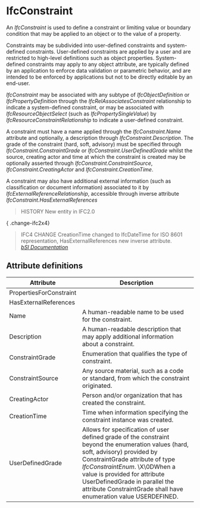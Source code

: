 IfcConstraint
=============
An _IfcConstraint_ is used to define a constraint or limiting value or
boundary condition that may be applied to an object or to the value of a
property.  
  
Constraints may be subdivided into user-defined constraints and system-defined
constraints. User-defined constraints are applied by a user and are restricted
to high-level definitions such as object properties. System-defined
constraints may apply to any object attribute, are typically defined by an
application to enforce data validation or parametric behavior, and are
intended to be enforced by applications but not to be directly editable by an
end-user.  
  
_IfcConstraint_ may be associated with any subtype of _IfcObjectDefinition_ or
_IfcPropertyDefinition_ through the _IfcRelAssociatesConstraint_ relationship
to indicate a system-defined constraint, or may be associated with
_IfcResourceObjectSelect_ (such as _IfcPropertySingleValue_) by
_IfcResourceConstraintRelationship_ to indicate a user-defined constraint.  
  
A constraint must have a name applied through the _IfcConstraint.Name_
attribute and optionally, a description through _IfcConstraint.Description_.
The grade of the constraint (hard, soft, advisory) must be specified through
_IfcConstraint.ConstraintGrade_ or _IfcConstraint.UserDefinedGrade_ whilst the
source, creating actor and time at which the constraint is created may be
optionally asserted through _IfcConstraint.ConstraintSource_,
_IfcConstraint.CreatingActor_ and _IfcConstraint.CreationTime_.  
  
A constraint may also have additional external information (such as
classification or document information) associated to it by
_IfcExternalReferenceRelationship_, accessible through inverse attribute
_IfcConstraint.HasExternalReferences_  
  
> HISTORY  New entity in IFC2.0  
  
{ .change-ifc2x4}  
> IFC4 CHANGE  CreationTime changed to IfcDateTime for ISO 8601
> representation, HasExternalReferences new inverse attribute.  
[ _bSI
Documentation_](https://standards.buildingsmart.org/IFC/DEV/IFC4_2/FINAL/HTML/schema/ifcconstraintresource/lexical/ifcconstraint.htm)


Attribute definitions
---------------------
| Attribute               | Description                                                                                                                                                                                                                                                                                                                               |
|-------------------------|-------------------------------------------------------------------------------------------------------------------------------------------------------------------------------------------------------------------------------------------------------------------------------------------------------------------------------------------|
| PropertiesForConstraint |                                                                                                                                                                                                                                                                                                                                           |
| HasExternalReferences   |                                                                                                                                                                                                                                                                                                                                           |
| Name                    | A human-readable name to be used for the constraint.                                                                                                                                                                                                                                                                                      |
| Description             | A human-readable description that may apply additional information about a constraint.                                                                                                                                                                                                                                                    |
| ConstraintGrade         | Enumeration that qualifies the type of constraint.                                                                                                                                                                                                                                                                                        |
| ConstraintSource        | Any source material, such as a code or standard, from which the constraint originated.                                                                                                                                                                                                                                                    |
| CreatingActor           | Person and/or organization that has created the constraint.                                                                                                                                                                                                                                                                               |
| CreationTime            | Time when information specifying the constraint instance was created.                                                                                                                                                                                                                                                                     |
| UserDefinedGrade        | Allows for specification of user defined grade of the constraint beyond the enumeration values (hard, soft, advisory) provided by ConstraintGrade attribute of type _IfcConstraintEnum_. \X\0DWhen a value is provided for attribute UserDefinedGrade in parallel the attribute ConstraintGrade shall have enumeration value USERDEFINED. |

